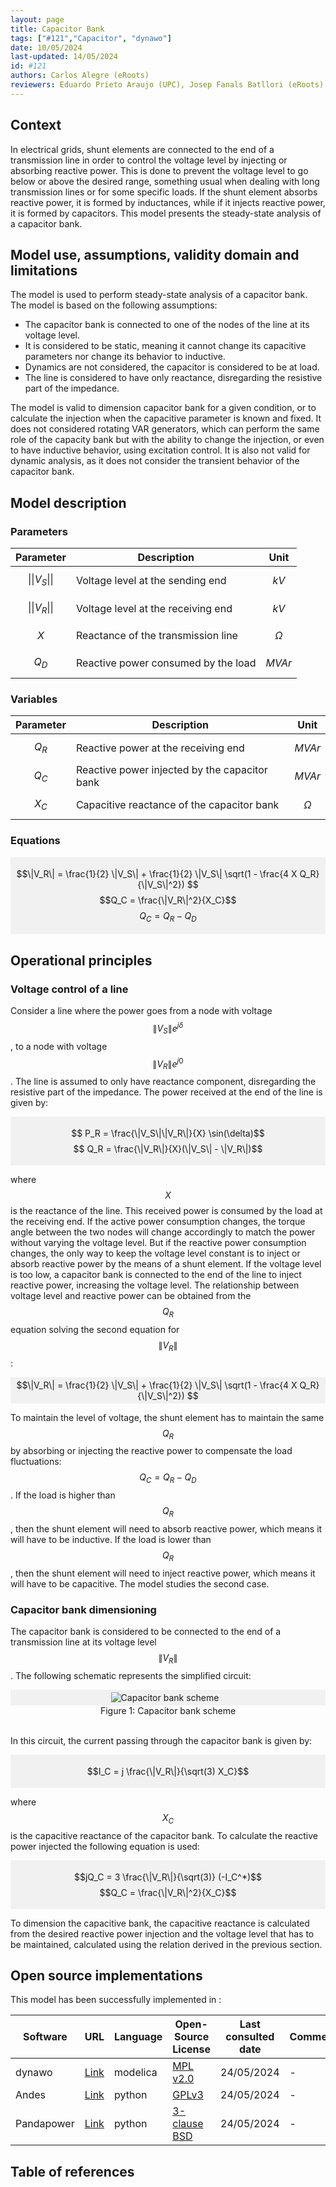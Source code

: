 ```yaml
---
layout: page
title: Capacitor Bank 
tags: ["#121","Capacitor", "dynawo"]
date: 10/05/2024 
last-updated: 14/05/2024
id: #121
authors: Carlos Alegre (eRoots)
reviewers: Eduardo Prieto Araujo (UPC), Josep Fanals Batllori (eRoots)
---
```


## Context

In electrical grids, shunt elements are connected to the end of a transmission line in order to control the voltage level by injecting or absorbing reactive power. This is done to prevent the voltage level to go below or above the desired range, something usual when dealing with long transmission lines or for some specific loads. If the shunt element absorbs reactive power, it is formed by inductances, while if it injects reactive power, it is formed by capacitors. This model presents the steady-state analysis of a capacitor bank.

## Model use, assumptions, validity domain and limitations

The model is used to perform steady-state analysis of a capacitor bank. The model is based on the following assumptions:

- The capacitor bank is connected to one of the nodes of the line at its voltage level.
- It is considered to be static, meaning it cannot change its capacitive parameters nor change its behavior to inductive.
- Dynamics are not considered, the capacitor is considered to be at load.
- The line is considered to have only reactance, disregarding the resistive part of the impedance.

The model is valid to dimension capacitor bank for a given condition, or to calculate the injection when the capacitive parameter is known and fixed. It does not considered rotating VAR generators, which can perform the same role of the capacity bank but with the ability to change the injection, or even to have inductive behavior, using excitation control. It is also not valid for dynamic analysis, as it does not consider the transient behavior of the capacitor bank.

## Model description

### Parameters

| Parameter | Description | Unit | 
| --- | --- | --- |
| $$\|\|V_S\|\|$$ | Voltage level at the sending end | $$kV$$ |
| $$\|\|V_R\|\|$$ | Voltage level at the receiving end | $$kV$$ |
| $$X$$ | Reactance of the transmission line | $$\Omega$$ |
| $$Q_D$$ | Reactive power consumed by the load | $$MVAr$$ |

### Variables

| Parameter | Description | Unit | 
| --- | --- | --- |
| $$Q_R$$ | Reactive power at the receiving end | $$MVAr$$ |
| $$Q_C$$ | Reactive power injected by the capacitor bank | $$MVAr$$ |
| $$X_C$$ | Capacitive reactance of the capacitor bank | $$\Omega$$ |

### Equations

<div style="background-color:rgba(0, 0, 0, 0.0470588); text-align:center; vertical-align: middle; padding:4px 0;">

$$\|V_R\| = \frac{1}{2} \|V_S\| + \frac{1}{2} \|V_S\| \sqrt(1 - \frac{4 X Q_R}{\|V_S\|^2}) $$
$$Q_C = \frac{\|V_R\|^2}{X_C}$$
$$Q_C = Q_R - Q_D$$

</div>

## Operational principles

### Voltage control of a line

Consider a line where the power goes from a node with voltage $$\|V_S\|e^{j\delta}$$, to a node with voltage $$\|V_R\|e^{j0}$$. The line is assumed to only have reactance component, disregarding the resistive part of the impedance. The power received at the end of the line is given by:

<div style="background-color:rgba(0, 0, 0, 0.0470588); text-align:center; vertical-align: middle; padding:4px 0;">

$$ P_R = \frac{\|V_S\|\|V_R\|}{X} \sin(\delta)$$
$$ Q_R = \frac{\|V_R\|}{X}(\|V_S\| - \|V_R\|)$$

</div>

where $$X$$ is the reactance of the line. This received power is consumed by the load at the receiving end. If the active power consumption changes, the torque angle between the two nodes will change accordingly to match the power without varying the voltage level. But if the reactive power consumption changes, the only way to keep the voltage level constant is to inject or absorb reactive power by the means of a shunt element. If the voltage level is too low, a capacitor bank is connected to the end of the line to inject reactive power, increasing the voltage level. The relationship between voltage level and reactive power can be obtained from the $$Q_R$$ equation solving the second equation for $$\|V_R\|$$:

<div style="background-color:rgba(0, 0, 0, 0.0470588); text-align:center; vertical-align: middle; padding:4px 0;">
$$\|V_R\| = \frac{1}{2} \|V_S\| + \frac{1}{2} \|V_S\| \sqrt(1 - \frac{4 X Q_R}{\|V_S\|^2}) $$
</div>
       
To maintain the level of voltage, the shunt element has to maintain the same $$Q_R$$ by absorbing or injecting the reactive power to compensate the load fluctuations: $$Q_C = Q_R - Q_D$$. If the load is higher than $$Q_R$$, then the shunt element will need to absorb reactive power, which means it will have to be inductive. If the load is lower than $$Q_R$$, then the shunt element will need to inject reactive power, which means it will have to be capacitive. The model studies the second case.

### Capacitor bank dimensioning

The capacitor bank is considered to be connected to the end of a transmission line at its voltage level $$\|V_R\|$$. The following schematic represents the simplified circuit:


<div style="background-color:rgba(0, 0, 0, 0.0470588); text-align:center; vertical-align: middle; padding:4px 0;">
<img src="{{ '/pages/models/Capacitors/CapacitorBank/CapBank_scheme.svg' | relative_url }}"
     alt="Capacitor bank scheme"
     style="float: center; margin-right: 10px;" />
</div>
<div align = 'center'>
Figure 1: Capacitor bank scheme
</div>
<br>

In this circuit, the current passing through the capacitor bank is given by:

<div style="background-color:rgba(0, 0, 0, 0.0470588); text-align:center; vertical-align: middle; padding:4px 0;">

$$I_C = j \frac{\|V_R\|}{\sqrt(3) X_C}$$

</div>

where $$X_C$$ is the capacitive reactance of the capacitor bank. To calculate the reactive power injected the following equation is used:

<div style="background-color:rgba(0, 0, 0, 0.0470588); text-align:center; vertical-align: middle; padding:4px 0;">

$$jQ_C = 3 \frac{\|V_R\|}{\sqrt(3)} (-I_C^*)$$
$$Q_C = \frac{\|V_R\|^2}{X_C}$$

</div>

To dimension the capacitive bank, the capacitive reactance is calculated from the desired reactive power injection and the voltage level that has to be maintained, calculated using the relation derived in the previous section.


## Open source implementations

This model has been successfully implemented in :


| Software      | URL | Language | Open-Source License | Last consulted date | Comments |
| --------------| --- | --------- | ------------------- |------------------- | -------- |
| dynawo | [Link](https://github.com/dynawo/dynawo/blob/master/dynawo/sources/Models/Modelica/Dynawo/Electrical/Shunts/ShuntB.mo) | modelica | [MPL v2.0](https://www.mozilla.org/en-US/MPL/2.0/)  | 24/05/2024 | - |
| Andes | [Link](https://github.com/CURENT/andes/blob/master/andes/models/shunt/shunt.py) | python | [GPLv3](https://www.gnu.org/licenses/gpl-3.0.en.html)  | 24/05/2024 | - |
| Pandapower | [Link](https://github.com/e2nIEE/pandapower/blob/develop/pandapower/converter/cim/cim2pp/converter_classes/shunts/linearShuntCompensatorCim16.py) | python | [3-clause BSD](https://pandapower.readthedocs.io/en/v2.0.1/about/license.html)  | 24/05/2024 | - |

## Table of references



